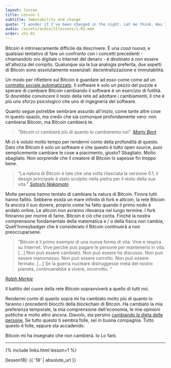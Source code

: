 ```yaml
---
layout: lesson
title: Lesson 1
subtitle: Immutability and change
quote: "I wonder if I've been changed in the night. Let me think. Was I the same when I got up this morning? I almost think I can remember feeling a little different. But if I'm not the same, the next question is 'Who in the world am I?' Ah, that's the great puzzle!"
audio: /assets/audio/21lessons/1-01.m4a
order: ch1-01
---
```



Bitcoin è intrinsecamente difficile da descrivere. È una *cosa nuova*, e qualsiasi tentativo di fare un confronto con i concetti precedenti - chiamandolo oro digitale o Internet del denaro - è destinato a non essere all'altezza del compito. Qualunque sia la tua analogia preferita, due aspetti di Bitcoin sono assolutamente essenziali: decentralizzazione e immutabilità.

Un modo per riflettere sul  Bitcoin è guardare ad esso come come ad un [contratto sociale automatizzato][automated social contract]. Il software è solo un pezzo del puzzle e sperare di cambiare Bitcoin cambiando il software è un esercizio di futilità. Si dovrebbe convincere il resto della rete ad adottare i cambiamenti,  il che è più uno sforzo psicologico che uno di ingegneria del software.

Quanto segue potrebbe sembrare assurdo all'inizio, come tante altre cose in questo spazio, ma credo che sia comunque profondamente vero: non cambierai Bitcoin, ma Bitcoin cambierà te.

> "Bitcoin ci cambierà più di quanto lo cambieremo noi". 
> <cite>[Marty Bent][bent]</cite>

Mi ci è voluto molto tempo per rendermi conto della profondità di questo. Dato che Bitcoin è solo un software e che questo è tutto open source, puoi semplicemente cambiare le cose a piacimento, giusto? Sbagliato. Molto sbagliato. Non sorprende che il creatore di Bitcoin lo sapesse fin troppo bene.

> "La natura di Bitcoin è tale che una volta rilasciata la versione 0.1, il design principale è stato scolpito nella pietra per il resto della sua vita."
> <cite>[Satoshi Nakamoto]</cite>

Molte persone hanno tentato di cambiare la natura di Bitcoin. Finora tutti hanno fallito. Sebbene esista un mare infinito di fork e altcoin, la rete Bitcoin fa ancora il suo dovere, proprio come ha fatto quando il primo nodo è andato online. Le altcoin non avranno rilevanza nel lungo termine. I fork finiranno per morire di fame. Bitcoin è ciò che conta. Finché la nostra comprensione fondamentale della matematica e / o della fisica non cambia, Quell'honeybadger che è considerato il Bitcoin continuerà a non preoccuparsene.

> "Bitcoin è il primo esempio di una nuova forma di vita. Vive e respira su Internet. Vive perché può pagare le persone per mantenerlo in vita. [...] Non può essere cambiato. Non può essere ha discusso. Non può essere manomesso. Non può essere corrotto. Non può essere fermato. [...] Se la guerra nucleare distruggesse metà del nostro pianeta, continuerebbe a vivere, incorrotto. "

<cite>[Ralph Merkle]</cite>

Il battito del cuore della rete Bitcoin sopravviverà a quello di tutti noi.

Rendermi conto di quanto sopra mi ha cambiato molto più di quanto lo faranno 
i precedenti blocchi della blockchain di Bitcoin. Ha cambiato la mia preferenza 
temporale, la mia comprensione dell'economia, le mie opinioni politiche e molto 
altro ancora. Diavolo, sta persino [cambiando la dieta delle persone][carnivores]. 
Se tutto questo ti sembra folle, sei in buona compagnia. Tutto questo 
è folle, eppure sta accadendo. 

Bitcoin mi ha insegnato che non cambierà. Io Lo farò.

---

{% include links.html lesson=1 %}

<!-- Internal -->
[gravity]: https://dergigi.com/2019/05/01/bitcoins-gravity/
[proof-of-life]: https://dergigi.com/2019/08/07/proof-of-life/
[lesson18]: {{ '18' | absolute_url }}

<!-- Further Reading -->
[automated social contract]: https://medium.com/@hasufly/bitcoins-social-contract-1f8b05ee24a9
[carnivores]: https://motherboard.vice.com/en_us/article/ne74nw/inside-the-world-of-the-bitcoin-carnivores
[tftc]: https://tftc.io/tales-from-the-crypt/
[bent]: https://tftc.io/martys-bent/

<!-- Quotes -->
[Ralph Merkle]: http://merkle.com/papers/DAOdemocracyDraft.pdf
[Satoshi Nakamoto]: https://bitcointalk.org/index.php?topic=195.msg1611#msg1611

<!-- Twitter People -->
[Marty Bent]: https://twitter.com/martybent

<!-- Wikipedia -->
[alice]: https://en.wikipedia.org/wiki/Alice%27s_Adventures_in_Wonderland
[carroll]: https://en.wikipedia.org/wiki/Lewis_Carroll
